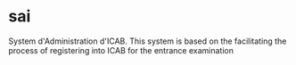 # sai
System d'Administration d'ICAB. This system is based on the facilitating the process of registering into ICAB for the entrance examination
